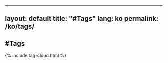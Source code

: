 <!-- /* ko/tags.md  v6.3.7_202510171349 */ -->
---
layout: default
title: "#Tags"
lang: ko
permalink: /ko/tags/
---
<h2>#Tags</h2>
{% include tag-cloud.html %}
<div id="tag-list"></div>
<script>
(async function() {
  const hash = decodeURIComponent(location.hash.replace('#',''));
  const res = await fetch('{{ '/' | append: 'ko' | append: '/search.json' | relative_url }}');
  const data = await res.json();
  const filtered = hash ? data.filter(p => (p.tags||[]).includes(hash)) : data;
  document.querySelector('#tag-list').innerHTML = filtered.map(h => `<div><a href="${h.url}">${h.title}</a><small> — ${(h.tags||[]).join(', ')}</small></div>`).join('');
})();
</script>
